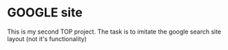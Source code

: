 # GOOGLE site
This is my second TOP project. The task is to imitate the google search site layout (not it's functionality)
